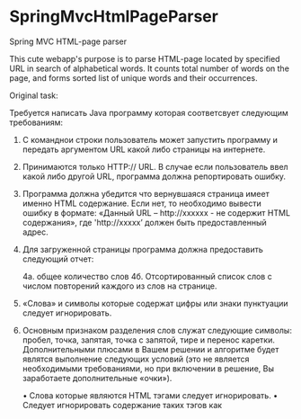 # SpringMvcHtmlPageParser
Spring MVC HTML-page parser

This cute webapp's purpose is to parse HTML-page located by specified URL
in search of alphabetical words. It counts total number of words on the page,
and forms sorted list of unique words and their occurrences.

Original task:

Требуется написать Java программу которая соответсвует следующим требованиям:

1. С команднои строки пользователь может запустить программу и передать аргументом URL какой либо страницы на интернете.

2. Принимаются только HTTP:// URL. В случае если пользователь ввел какой либо другой URL, программа должна репортировать ошибку.

3. Программа должна убедится что вернувшаяся страница имеет именно HTML содержание. Если нет, то необходимо вывести ошибку в формате: «Данный URL – http://хххххх - не содержит HTML содержания», где 'http://xxxxx’ должен быть предоставленный адрес.

4. Для загруженной страницы программа должна предоставить следующий отчет:

	4а. общее количество слов
	4б. Отсортированный список слов с числом повторений каждого из слов на странице.

5. «Слова» и символы которые содержат цифры или знаки пунктуации следует игнорировать.

6. Основным признаком разделения слов служат следующие символы: пробел, точка, запятая, точка с запятой, тире и перенос каретки. Дополнительными плюсами в Вашем решении и алгоритме будет являтся выполнение следующих условий (это не является необходимыми требованиями, но при включении в решение, Вы заработаете дополнительные «очки»).

	• Слова которые являются HTML тэгами следует игнорировать.
	• Следует игнорировать содержание таких тэгов как <style>, <script>, <image>, <object>.

Решение будет оцениваться по следующим критериям:

1. Оригинальность решения

2. Скорость выполнения программы

3. Элегантность в решении

4. Использование ООП

5. Читабельность кода, понятные наименования переменных и методов.

6. Отсутствие зависимостей от внешних библиотек.
